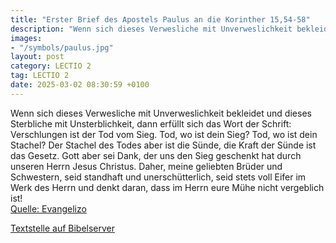 ```yaml
---
title: "Erster Brief des Apostels Paulus an die Korinther 15,54-58"
description: "Wenn sich dieses Verwesliche mit Unverweslichkeit bekleidet und dieses Sterbliche mit Unsterblichkeit, dann erfüllt sich das Wort der Schrift: Verschlungen ist der Tod vom Sieg. Tod, wo ist dein Sieg? Tod, wo ist dein Stachel? Der Stachel des Todes aber ist die Sünde, die Kraft d...."
images:
- "/symbols/paulus.jpg"
layout: post
category: LECTIO 2
tag: LECTIO 2
date: 2025-03-02 08:30:59 +0100
---
```

Wenn sich dieses Verwesliche mit Unverweslichkeit bekleidet und dieses Sterbliche mit Unsterblichkeit, dann erfüllt sich das Wort der Schrift: Verschlungen ist der Tod vom Sieg.
Tod, wo ist dein Sieg? Tod, wo ist dein Stachel?
Der Stachel des Todes aber ist die Sünde, die Kraft der Sünde ist das Gesetz.<!--more-->
Gott aber sei Dank, der uns den Sieg geschenkt hat durch unseren Herrn Jesus Christus.
Daher, meine geliebten Brüder und Schwestern, seid standhaft und unerschütterlich, seid stets voll Eifer im Werk des Herrn und denkt daran, dass im Herrn eure Mühe nicht vergeblich ist!<br>
[Quelle: Evangelizo](https://evangeliumtagfuertag.org/DE/gospel)

[Textstelle auf Bibelserver](https://www.bibleserver.com/EU/1.Korinther15,54-58)
